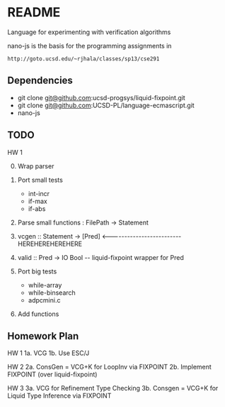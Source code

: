 README
=======

Language for experimenting with verification algorithms

nano-js is the basis for the programming assignments in 

    http://goto.ucsd.edu/~rjhala/classes/sp13/cse291

Dependencies
------------

* git clone git@github.com:ucsd-progsys/liquid-fixpoint.git 
* git clone git@github.com:UCSD-PL/language-ecmascript.git
* nano-js


TODO
----

HW 1            

0. Wrap parser

1. Port small tests 
    - int-incr
    - if-max
    - if-abs
    
2. Parse small functions : FilePath -> Statement

3. vcgen :: Statement -> [Pred]                     <------------------------- HEREHEREHEREHERE

4. valid :: Pred -> IO Bool     -- liquid-fixpoint wrapper for Pred

5. Port big tests

    - while-array
    - while-binsearch
    - adpcmini.c

6. Add functions


Homework Plan
-------------

HW 1
1a. VCG 
1b. Use ESC/J

HW 2
2a. ConsGen = VCG+K for LoopInv via FIXPOINT
2b. Implement FIXPOINT (over liquid-fixpoint)

HW 3
3a. VCG for Refinement Type Checking
3b. Consgen = VCG+K for Liquid Type Inference via FIXPOINT
